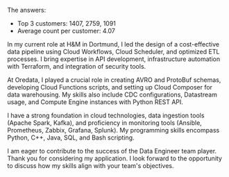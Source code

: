The answers:
- Top 3 customers: 1407, 2759, 1091
- Average count per customer: 4.07

In my current role at H&M in Dortmund, I led the design of a cost-effective data pipeline using Cloud Workflows, Cloud Scheduler, and optimized ETL processes. I bring expertise in API development, infrastructure automation with Terraform, and integration of security tools.

At Oredata, I played a crucial role in creating AVRO and ProtoBuf schemas, developing Cloud Functions scripts, and setting up Cloud Composer for data warehousing. My skills also include CDC configurations, Datastream usage, and Compute Engine instances with Python REST API.

I have a strong foundation in cloud technologies, data ingestion tools (Apache Spark, Kafka), and proficiency in monitoring tools (Ansible, Prometheus, Zabbix, Grafana, Splunk). My programming skills encompass Python, C++, Java, SQL, and Bash scripting.

I am eager to contribute to the success of the Data Engineer team player. Thank you for considering my application. I look forward to the opportunity to discuss how my skills align with your team's objectives.